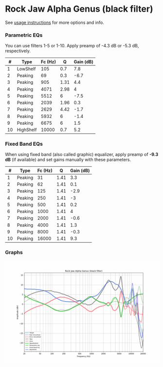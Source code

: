 # Rock Jaw Alpha Genus (black filter)
See [usage instructions](https://github.com/jaakkopasanen/AutoEq#usage) for more options and info.

### Parametric EQs
You can use filters 1-5 or 1-10. Apply preamp of -4.3 dB or -5.3 dB, respectively.

|   # | Type      |   Fc (Hz) |    Q |   Gain (dB) |
|-----|-----------|-----------|------|-------------|
|   1 | LowShelf  |       105 | 0.7  |         7.8 |
|   2 | Peaking   |        69 | 0.3  |        -6.7 |
|   3 | Peaking   |       905 | 1.31 |         4.4 |
|   4 | Peaking   |      4071 | 2.98 |         4   |
|   5 | Peaking   |      5512 | 6    |        -7.5 |
|   6 | Peaking   |      2039 | 1.96 |         0.3 |
|   7 | Peaking   |      2629 | 4.42 |        -1.7 |
|   8 | Peaking   |      5932 | 6    |        -1.4 |
|   9 | Peaking   |      6675 | 6    |         1.5 |
|  10 | HighShelf |     10000 | 0.7  |         5.2 |

### Fixed Band EQs
When using fixed band (also called graphic) equalizer, apply preamp of **-9.3 dB** (if available) and set gains manually with these parameters.

|   # | Type    |   Fc (Hz) |    Q |   Gain (dB) |
|-----|---------|-----------|------|-------------|
|   1 | Peaking |        31 | 1.41 |         3.3 |
|   2 | Peaking |        62 | 1.41 |         0.1 |
|   3 | Peaking |       125 | 1.41 |        -2.9 |
|   4 | Peaking |       250 | 1.41 |        -3   |
|   5 | Peaking |       500 | 1.41 |         0.2 |
|   6 | Peaking |      1000 | 1.41 |         4   |
|   7 | Peaking |      2000 | 1.41 |        -0.6 |
|   8 | Peaking |      4000 | 1.41 |         1.3 |
|   9 | Peaking |      8000 | 1.41 |        -0.3 |
|  10 | Peaking |     16000 | 1.41 |         9.3 |

### Graphs
![](./Rock%20Jaw%20Alpha%20Genus%20(black%20filter).png)
